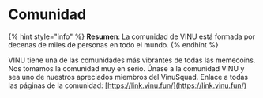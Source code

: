 # Comunidad

{% hint style="info" %}
**Resumen**: La comunidad de VINU está formada por decenas de miles de personas en todo el mundo.
{% endhint %}

VINU tiene una de las comunidades más vibrantes de todas las memecoins. Nos tomamos la comunidad muy en serio. Únase a la comunidad VINU y sea uno de nuestros apreciados miembros del VinuSquad. Enlace a todas las páginas de la comunidad: [https://link.vinu.fun/](https://link.vinu.fun/)​
